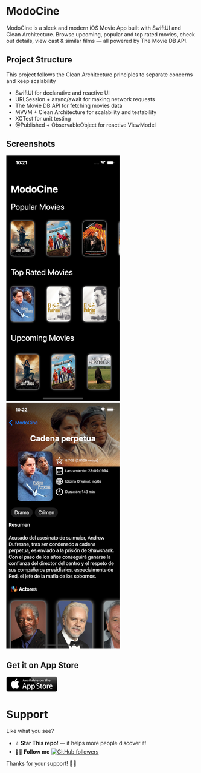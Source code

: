 # ModoCine

ModoCine is a sleek and modern iOS Movie App built with SwiftUI and Clean Architecture. Browse upcoming, popular and top rated movies, check out details, view cast & similar films — all powered by The Movie DB API.

## Project Structure

This project follows the Clean Architecture principles to separate concerns and keep scalability

- SwiftUI for declarative and reactive UI
- URLSession + async/await for making network requests
- The Movie DB API for fetching movies data
- MVVM + Clean Architecture for scalability and testability
- XCTest for unit testing
- @Published + ObservableObject for reactive ViewModel
    
## Screenshots

![Screenshot](screens/screen1.png)
![Screenshot](screens/screen2.png)

## Get it on App Store

[![Screenshot](screens/appstore.png)](https://apps.apple.com/us/app/modocine/id6744767434)

# Support

Like what you see?

 - ⭐ **Star This repo!** — it helps more people discover it!
 - 👍🏽 **Follow me** [![GitHub followers](https://img.shields.io/github/followers/tuusuario?label=Follow&style=social)](https://github.com/elfer07)

Thanks for your support! 🫶🏽
